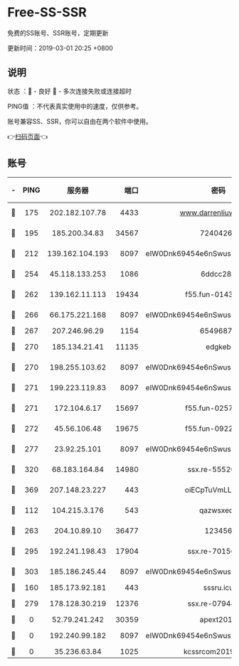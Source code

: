 # Free-SS-SSR

免费的SS账号、SSR账号，定期更新

更新时间：2019-03-01 20:25 +0800

## 说明

状态     ：🙂 - 良好 🙁 - 多次连接失败或连接超时

PING值   ：不代表真实使用中的速度，仅供参考。

账号兼容SS、SSR，你可以自由在两个软件中使用。

👉[扫码页面](https://liesauer.github.io/free-ss-ssr.github.io/)👈

## 账号

|-|PING|服务器|端口|密码|加密方式|区域|
|:----:|:----:|:-----:|-----:|:----:|:----:|:----:|
|🙂|175|202.182.107.78|4433|www.darrenliuwei.com|aes-256-cfb|JP|
|🙂|195|185.200.34.83|34567|72404265|aes-256-cfb|US|
|🙂|212|139.162.104.193|8097|eIW0Dnk69454e6nSwuspv9DmS201tQ0D|aes-256-cfb|JP|
|🙂|254|45.118.133.253|1086|6ddcc286|aes-256-cfb|SG|
|🙂|262|139.162.11.113|19434|f55.fun-01439275|aes-256-cfb|SG|
|🙂|266|66.175.221.168|8097|eIW0Dnk69454e6nSwuspv9DmS201tQ0D|aes-256-cfb|US|
|🙂|267|207.246.96.29|1154|65496879|chacha20|US|
|🙂|270|185.134.21.41|11135|edgkeb|aes-256-cfb|GB|
|🙂|270|198.255.103.62|8097|eIW0Dnk69454e6nSwuspv9DmS201tQ0D|aes-256-cfb|US|
|🙂|271|199.223.119.83|8097|eIW0Dnk69454e6nSwuspv9DmS201tQ0D|aes-256-cfb|US|
|🙂|271|172.104.6.17|15697|f55.fun-02577821|aes-256-cfb|US|
|🙂|272|45.56.106.48|19675|f55.fun-09223819|aes-256-cfb|US|
|🙂|277|23.92.25.101|8097|eIW0Dnk69454e6nSwuspv9DmS201tQ0D|aes-256-cfb|US|
|🙂|320|68.183.164.84|14980|ssx.re-55520549|aes-256-cfb|US|
|🙂|369|207.148.23.227|443|oiECpTuVmLLxk4Ts|aes-256-cfb|US|
|🙂|112|104.215.3.176|543|qazwsxedc|aes-256-gcm|JP|
|🙂|263|204.10.89.10|36477|123456|aes-256-cfb|US|
|🙂|295|192.241.198.43|17904|ssx.re-70156249|aes-256-cfb|US|
|🙂|303|185.186.245.44|8097|eIW0Dnk69454e6nSwuspv9DmS201tQ0D|aes-256-cfb|NL|
|🙁|160|185.173.92.181|443|sssru.icu|rc4-md5|RU|
|🙁|279|178.128.30.219|12376|ssx.re-07944813|aes-256-cfb|SG|
|🙁|0|52.79.241.242|30359|apext2019|chacha20|KR|
|🙁|0|192.240.99.182|8097|eIW0Dnk69454e6nSwuspv9DmS201tQ0D|aes-256-cfb|US|
|🙁|0|35.236.63.84|1025|kcssrcom20190301|rc4-md5|US|
